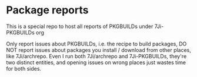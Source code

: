 # Package reports

This is a special repo to host all reports of PKGBUILDs under 7Ji-PKGBUILDs org

Only report issues about PKGBUILDs, i.e. the recipe to build packages, DO NOT report issues about packages you install / download from other places, like 7Ji/archrepo. Even I run both 7Ji/archrepo and 7Ji-PKGBUILDs, they're two distinct entities, and opening issues on wrong places just wastes time for both sides.
